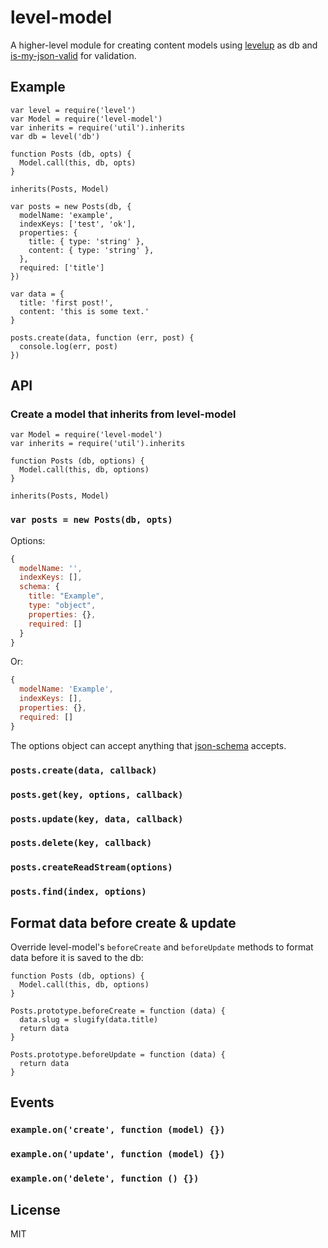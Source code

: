 # level-model

A higher-level module for creating content models using [levelup](http://npmjs.org/levelup) as db and [is-my-json-valid](http://npmjs.org/is-my-json-valid) for validation.

## Example

```
var level = require('level')
var Model = require('level-model')
var inherits = require('util').inherits
var db = level('db')

function Posts (db, opts) {
  Model.call(this, db, opts)
}

inherits(Posts, Model)

var posts = new Posts(db, {
  modelName: 'example',
  indexKeys: ['test', 'ok'],
  properties: {
    title: { type: 'string' },
    content: { type: 'string' },
  },
  required: ['title']
})

var data = {
  title: 'first post!',
  content: 'this is some text.'
}

posts.create(data, function (err, post) {
  console.log(err, post)
})
```

## API

### Create a model that inherits from level-model

```
var Model = require('level-model')
var inherits = require('util').inherits

function Posts (db, options) {
  Model.call(this, db, options)
}

inherits(Posts, Model)
```

### `var posts = new Posts(db, opts)`

Options:

```js
{
  modelName: '',
  indexKeys: [],
  schema: {
    title: "Example",
    type: "object",
    properties: {},
    required: []
  }
}
```

Or:

```js
{
  modelName: 'Example',
  indexKeys: [],
  properties: {},
  required: []
}
```

The options object can accept anything that [json-schema](http://json-schema.org) accepts.

### `posts.create(data, callback)`

### `posts.get(key, options, callback)`

### `posts.update(key, data, callback)`

### `posts.delete(key, callback)`

### `posts.createReadStream(options)`

### `posts.find(index, options)`

## Format data before create & update

Override level-model's `beforeCreate` and `beforeUpdate` methods to format data before it is saved to the db:

```
function Posts (db, options) {
  Model.call(this, db, options)
}

Posts.prototype.beforeCreate = function (data) {
  data.slug = slugify(data.title)
  return data
}

Posts.prototype.beforeUpdate = function (data) {
  return data
}
```

## Events

### `example.on('create', function (model) {})`

### `example.on('update', function (model) {})`

### `example.on('delete', function () {})`

## License

MIT